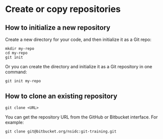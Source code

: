 # Create or copy repositories

## How to initialize a new repository

Create a new directory for your code, and then initialize it as a Git repo:

```
mkdir my-repo
cd my-repo
git init
```

Or you can create the directory and initialize it as a Git repository in one command:

```
git init my-repo
```


## How to clone an existing repository

```
git clone <URL>
```

You can get the repository URL from the GitHub or Bitbucket interface. For example:

```
git clone git@bitbucket.org/nsidc:git-training.git
```
